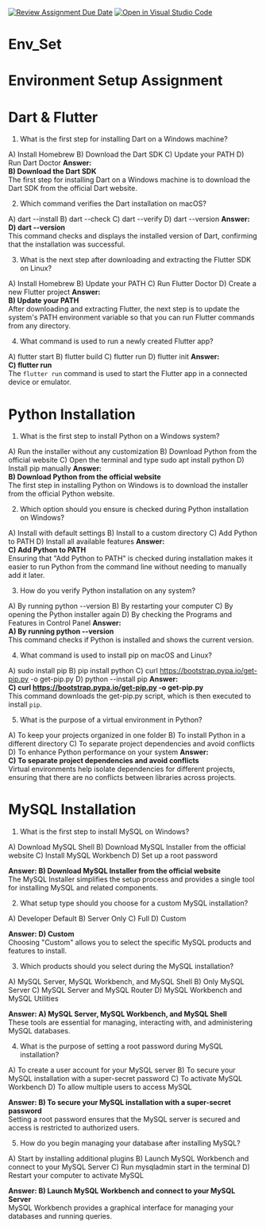[![Review Assignment Due Date](https://classroom.github.com/assets/deadline-readme-button-22041afd0340ce965d47ae6ef1cefeee28c7c493a6346c4f15d667ab976d596c.svg)](https://classroom.github.com/a/vnsr1XuU)
[![Open in Visual Studio Code](https://classroom.github.com/assets/open-in-vscode-2e0aaae1b6195c2367325f4f02e2d04e9abb55f0b24a779b69b11b9e10269abc.svg)](https://classroom.github.com/online_ide?assignment_repo_id=15939464&assignment_repo_type=AssignmentRepo)
# Env_Set

# Environment Setup Assignment

# Dart & Flutter
1) What is the first step for installing Dart on a Windows machine?

A) Install Homebrew
B) Download the Dart SDK
C) Update your PATH
D) Run Dart Doctor
**Answer:**  
**B) Download the Dart SDK**  
The first step for installing Dart on a Windows machine is to download the Dart SDK from the official Dart website.


2) Which command verifies the Dart installation on macOS?

A) dart --install
B) dart --check
C) dart --verify
D) dart --version
**Answer:**  
**D) dart --version**  
This command checks and displays the installed version of Dart, confirming that the installation was successful.


3) What is the next step after downloading and extracting the Flutter SDK on Linux?

A) Install Homebrew
B) Update your PATH
C) Run Flutter Doctor
D) Create a new Flutter project
**Answer:**  
**B) Update your PATH**  
After downloading and extracting Flutter, the next step is to update the system's PATH environment variable so that you can run Flutter commands from any directory.


4) What command is used to run a newly created Flutter app?

A) flutter start
B) flutter build
C) flutter run
D) flutter init
**Answer:**  
**C) flutter run**  
The `flutter run` command is used to start the Flutter app in a connected device or emulator.


# Python Installation

1) What is the first step to install Python on a Windows system?

A) Run the installer without any customization
B) Download Python from the official website
C) Open the terminal and type sudo apt install python
D) Install pip manually
**Answer:**  
**B) Download Python from the official website**  
The first step in installing Python on Windows is to download the installer from the official Python website.


2) Which option should you ensure is checked during Python installation on Windows?

A) Install with default settings
B) Install to a custom directory
C) Add Python to PATH
D) Install all available features
**Answer:**  
**C) Add Python to PATH**  
Ensuring that "Add Python to PATH" is checked during installation makes it easier to run Python from the command line without needing to manually add it later.


3) How do you verify Python installation on any system?

A) By running python --version
B) By restarting your computer
C) By opening the Python installer again
D) By checking the Programs and Features in Control Panel
**Answer:**  
**A) By running python --version**  
This command checks if Python is installed and shows the current version.


4) What command is used to install pip on macOS and Linux?

A) sudo install pip
B) pip install python
C) curl https://bootstrap.pypa.io/get-pip.py -o get-pip.py
D) python --install pip
**Answer:**  
**C) curl https://bootstrap.pypa.io/get-pip.py -o get-pip.py**  
This command downloads the get-pip.py script, which is then executed to install `pip`.


5) What is the purpose of a virtual environment in Python?

A) To keep your projects organized in one folder
B) To install Python in a different directory
C) To separate project dependencies and avoid conflicts
D) To enhance Python performance on your system
**Answer:**  
**C) To separate project dependencies and avoid conflicts**  
Virtual environments help isolate dependencies for different projects, ensuring that there are no conflicts between libraries across projects.


# MySQL Installation

1) What is the first step to install MySQL on Windows?

A) Download MySQL Shell
B) Download MySQL Installer from the official website
C) Install MySQL Workbench
D) Set up a root password
 
**Answer: B) Download MySQL Installer from the official website**  
The MySQL Installer simplifies the setup process and provides a single tool for installing MySQL and related components.


2) What setup type should you choose for a custom MySQL installation?

A) Developer Default
B) Server Only
C) Full
D) Custom

**Answer: D) Custom**  
Choosing "Custom" allows you to select the specific MySQL products and features to install.


3) Which products should you select during the MySQL installation?

A) MySQL Server, MySQL Workbench, and MySQL Shell
B) Only MySQL Server
C) MySQL Server and MySQL Router
D) MySQL Workbench and MySQL Utilities

**Answer: A) MySQL Server, MySQL Workbench, and MySQL Shell**  
These tools are essential for managing, interacting with, and administering MySQL databases.


4) What is the purpose of setting a root password during MySQL installation?

A) To create a user account for your MySQL server
B) To secure your MySQL installation with a super-secret password
C) To activate MySQL Workbench
D) To allow multiple users to access MySQL
 
**Answer: B) To secure your MySQL installation with a super-secret password**  
Setting a root password ensures that the MySQL server is secured and access is restricted to authorized users.


5) How do you begin managing your database after installing MySQL?

A) Start by installing additional plugins
B) Launch MySQL Workbench and connect to your MySQL Server
C) Run mysqladmin start in the terminal
D) Restart your computer to activate MySQL
  
**Answer: B) Launch MySQL Workbench and connect to your MySQL Server**  
MySQL Workbench provides a graphical interface for managing your databases and running queries.


